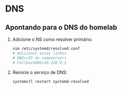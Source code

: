# DNS

## Apontando para o DNS do homelab

1. Adicione o NS como resolver primário:

    ```bash
    vim /etc/systemd/resolved.conf
    # Adicionar essas linhas
    # DNS=<IP do nameserver>
    # FallbackDNS=10.220.0.1
    ```

1. Reinicie o serviço de DNS:

    ```bash
    systemctl restart systemd-resolved
    ```
